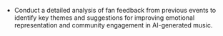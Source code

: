- Conduct a detailed analysis of fan feedback from previous events to identify key themes and suggestions for improving emotional representation and community engagement in AI-generated music.